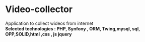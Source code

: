 # Video-collector

Application to collect wideos from internet <br>
<b>Selected technologies : PHP, Synfony , ORM, Twing,mysql, sql, OPP,SOLID,html ,css , js jquery</b>
